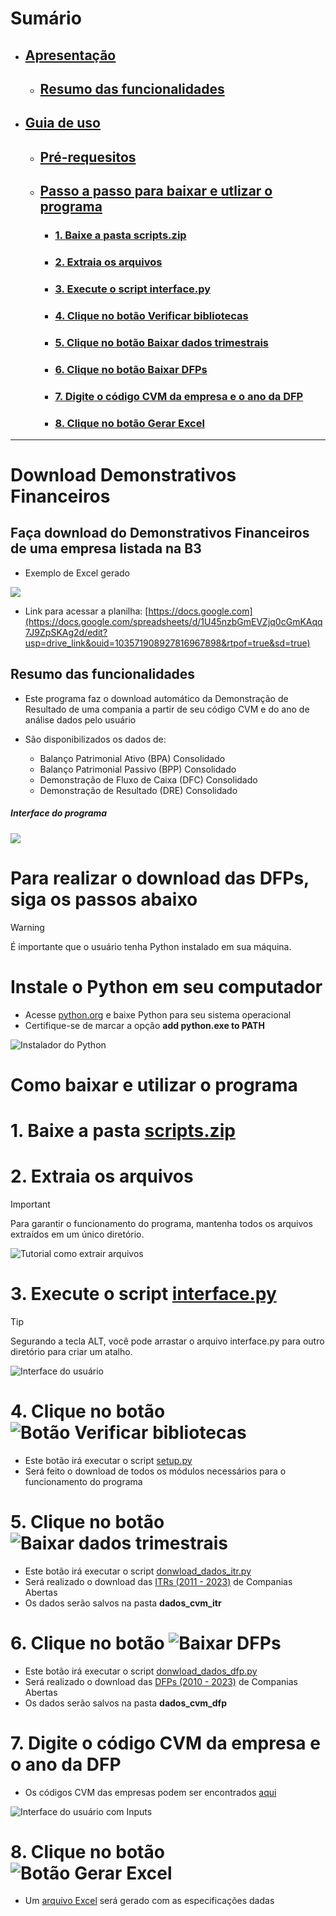 # Sumário
- ## [Apresentação](#download-demonstrativos-financeiros)
  - ## [Resumo das funcionalidades](#resumo_funcionalidades)
- ## [Guia de uso](#para-realizar-o-download-das-dfps-siga-os-passos-abaixo)
  - ## [Pré-requesitos](#instale-o-python-em-seu-computador)
  - ## [Passo a passo para baixar e utlizar o programa](#como-baixar-e-utilizar-o-programa)
    - ### [1. Baixe a pasta scripts.zip](#baixar_pasta_script)
    - ### [2. Extraia os arquivos](#extrair_pasta_script)
    - ### [3. Execute o script interface.py](#executar_interface)
    - ### [4. Clique no botão Verificar bibliotecas](#clicar_botao_verificar_bibliotecas)
    - ### [5. Clique no botão Baixar dados trimestrais](#clicar_botao_baixar_dados_trimestrais)
    - ### [6. Clique no botão Baixar DFPs](#clicar_botao_baixar_dfps)
    - ### [7. Digite o código CVM da empresa e o ano da DFP](#inputs)
    - ### [8. Clique no botão Gerar Excel](#clicar_botao_gerar_excel)
   
------------------------

# Download Demonstrativos Financeiros

## Faça download do Demonstrativos Financeiros de uma empresa listada na B3 

- Exemplo de Excel gerado

![](https://i.postimg.cc/cCXmRbCj/planilha.png)
- Link para acessar a planilha: [https://docs.google.com](https://docs.google.com/spreadsheets/d/1U45nzbGmEVZjq0cGmKAqq7J9ZpSKAg2d/edit?usp=drive_link&ouid=103571908927816967898&rtpof=true&sd=true)

<a name="resumo_funcionalidades"></a>
## Resumo das funcionalidades
- Este programa faz o download automático da Demonstração de Resultado de uma compania a partir de seu código CVM e do ano de análise dados pelo usuário

- São disponibilizados os dados de:

    - Balanço Patrimonial Ativo (BPA) Consolidado
    - Balanço Patrimonial Passivo (BPP) Consolidado
    - Demonstração de Fluxo de Caixa (DFC) Consolidado
    - Demonstração de Resultado (DRE) Consolidado

##### Interface do programa
![](https://i.postimg.cc/4xk3sNB8/user-interface.png)

# Para realizar o download das DFPs, siga os passos abaixo

> [!WARNING]
> É importante que o usuário tenha Python instalado em sua máquina.
# Instale o Python em seu computador

- Acesse [python.org](https://www.python.org/downloads/) e baixe Python para seu sistema operacional
- Certifique-se de marcar a opção **add python.exe to PATH**
  
![Instalador do Python](https://i.postimg.cc/s2zcPcV8/python-installer.png)

# Como baixar e utilizar o programa

<a name="baixar_pasta_script"></a>
# 1. Baixe a pasta [scripts.zip](https://github.com/mathgone/Download-Demonstrativos-Financeiros/blob/main/scripts.zip)

<a name="extrair_pasta_script"></a>
# 2. Extraia os arquivos

> [!IMPORTANT]
> Para garantir o funcionamento do programa, mantenha todos os arquivos extraídos em um único diretório.

![Tutorial como extrair arquivos](https://i.postimg.cc/gj9MyTKz/extract-folder.png)

<a name="executar_interface"></a>
# 3. Execute o script [interface.py](https://github.com/mathgone/Download-Demonstrativos-Financeiros/blob/main/scripts/interface.py)

> [!TIP]
> Segurando a tecla ALT, você pode arrastar o arquivo interface.py para outro diretório para criar um atalho.

![Interface do usuário](https://i.postimg.cc/4xk3sNB8/user-interface.png)

<a name="clicar_botao_verificar_bibliotecas"></a>
# 4. Clique no botão ![Botão Verificar bibliotecas](https://i.postimg.cc/YSy0cNVF/verificar-bibliotecas.png)

- Este botão irá executar o script [setup.py]()
- Será feito o download de todos os módulos necessários para o funcionamento do programa

<a name="clicar_botao_baixar_dados_trimestrais"></a>
# 5. Clique no botão ![Baixar dados trimestrais](https://i.postimg.cc/7PJGkcqZ/baixar-dados-trimestrais.png)

- Este botão irá executar o script [donwload_dados_itr.py]()
- Será realizado o download das [ITRs (2011 - 2023)](https://dados.cvm.gov.br/dados/CIA_ABERTA/DOC/DFP/DADOS/) de Companias Abertas
- Os dados serão salvos na pasta **dados_cvm_itr**

<a name="clicar_botao_baixar_dfps"></a>
# 6. Clique no botão ![Baixar DFPs](https://i.postimg.cc/7Z9b9rnm/baixar-dfps.png)

- Este botão irá executar o script [donwload_dados_dfp.py]()
- Será realizado o download das [DFPs (2010 - 2023)](https://dados.cvm.gov.br/dados/CIA_ABERTA/DOC/DFP/DADOS/) de Companias Abertas
- Os dados serão salvos na pasta **dados_cvm_dfp**

<a name="inputs"></a>
# 7. Digite o código CVM da empresa e o ano da DFP

- Os códigos CVM das empresas podem ser encontrados [aqui](https://cvmweb.cvm.gov.br/SWB/Sistemas/SCW/CPublica/CiaAb/FormBuscaCiaAbOrdAlf.aspx?LetraInicial=A)

![Interface do usuário com Inputs](https://i.postimg.cc/j2WhCnFn/user-interface-inputs.png)

<a name="clicar_botao_gerar_excel"></a>
# 8. Clique no botão  ![Botão Gerar Excel](https://i.postimg.cc/W44zfY9j/generate-excel.png)

- Um [arquivo Excel]() será gerado com as especificações dadas
